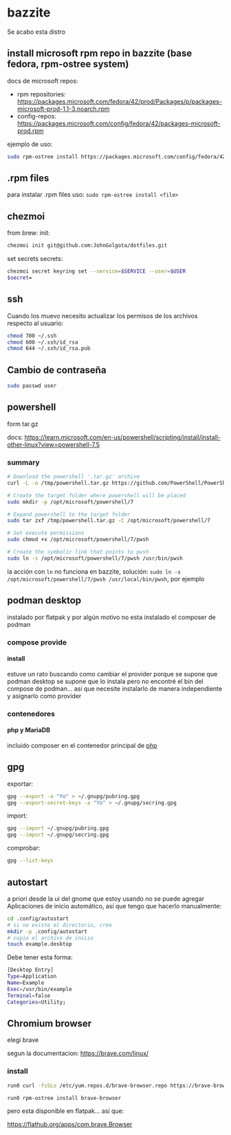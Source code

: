 # bazzite

Se acabo esta distro

## install microsoft rpm repo in bazzite (base fedora, rpm-ostree system)

docs de microsoft repos:

- rpm repositories: <https://packages.microsoft.com/fedora/42/prod/Packages/p/packages-microsoft-prod-1.1-3.noarch.rpm>
- config-repos: <https://packages.microsoft.com/config/fedora/42/packages-microsoft-prod.rpm>

ejemplo de uso:

```sh
sudo rpm-ostree install https://packages.microsoft.com/config/fedora/42/packages-microsoft-prod.rpm
```

## .rpm files

para instalar .rpm files uso:
`sudo rpm-ostree install <file>`

## chezmoi

from brew:
init:

```sh
chezmoi init git@github.com:JohnGolgota/dotfiles.git
```

set secrets secrets:

```sh
chezmoi secret keyring set --service=$SERVICE --user=$USER
$secret=
```

## ssh

Cuando los muevo necesito actualizar los permisos de los archivos respecto al usuario:

```sh
chmod 700 ~/.ssh
chmod 600 ~/.ssh/id_rsa
chmod 644 ~/.ssh/id_rsa.pub
```

## Cambio de contraseña

```sh
sudo passwd user
```

## powershell

form tar.gz

docs: <https://learn.microsoft.com/en-us/powershell/scripting/install/install-other-linux?view=powershell-7.5>

### summary

```sh
# Download the powershell '.tar.gz' archive
curl -L -o /tmp/powershell.tar.gz https://github.com/PowerShell/PowerShell/releases/download/v7.5.1/powershell-7.5.1-linux-x64.tar.gz

# Create the target folder where powershell will be placed
sudo mkdir -p /opt/microsoft/powershell/7

# Expand powershell to the target folder
sudo tar zxf /tmp/powershell.tar.gz -C /opt/microsoft/powershell/7

# Set execute permissions
sudo chmod +x /opt/microsoft/powershell/7/pwsh

# Create the symbolic link that points to pwsh
sudo ln -s /opt/microsoft/powershell/7/pwsh /usr/bin/pwsh
```

la acción con `ln` no funciona en bazzite, solución: `sudo ln -s /opt/microsoft/powershell/7/pwsh /usr/local/bin/pwsh`, por ejemplo

## podman desktop

instalado por flatpak y por algún motivo no esta instalado el composer de podman

### compose provide

#### install

estuve un rato buscando como cambiar el provider porque se supone que podman desktop se supone que lo instala pero no encontré el bin del compose de podman... así que necesite instalarlo de manera independiente y asignarlo como provider

### contenedores

#### php y MariaDB

incluido composer en el contenedor principal de [php](./containers.md)

## gpg

exportar:

```sh
gpg --export -a "Yo" > ~/.gnupg/pubring.gpg
gpg --export-secret-keys -a "Yo" > ~/.gnupg/secring.gpg
```

import:

```sh
gpg --import ~/.gnupg/pubring.gpg
gpg --import ~/.gnupg/secring.gpg
```

comprobar:

```sh
gpg --list-keys
```

## autostart

a priori desde la ui del gnome que estoy usando no se puede agregar Aplicaciones de inicio automático, así que tengo que hacerlo manualmente:

```sh
cd .config/autostart
# si no existe el directorio, creo
mkdir -p .config/autostart
# copio el archivo de inicio
touch example.desktop
```

Debe tener esta forma:

```sh
[Desktop Entry]
Type=Application
Name=Example
Exec=/usr/bin/example
Terminal=false
Categories=Utility;
```

## Chromium browser

elegi brave

segun la documentacion: <https://brave.com/linux/>

### install

```sh
run0 curl -fsSLo /etc/yum.repos.d/brave-browser.repo https://brave-browser-rpm-release.s3.brave.com/brave-browser.repo

run0 rpm-ostree install brave-browser
```

pero esta disponible en flatpak... así que:

<https://flathub.org/apps/com.brave.Browser>